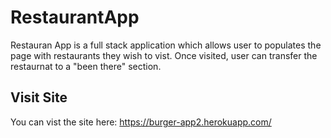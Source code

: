 # RestaurantApp

Restauran App is a full stack application which allows user to populates the page with restaurants they wish to vist. Once visited, user can transfer the restaurnat to a "been there" section.

## Visit Site
You can vist the site here:
https://burger-app2.herokuapp.com/



